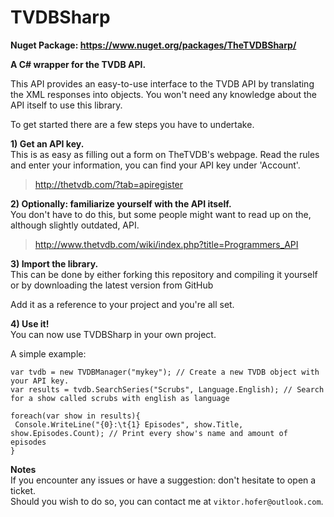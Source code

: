 TVDBSharp
=========

**Nuget Package: https://www.nuget.org/packages/TheTVDBSharp/**

**A C# wrapper for the TVDB API.**

This API provides an easy-to-use interface to the TVDB API by translating the XML responses into objects. 
You won't need any knowledge about the API itself to use this library.

To get started there are a few steps you have to undertake.

**1) Get an API key.**  
This is as easy as filling out a form on TheTVDB's webpage. 
Read the rules and enter your information, you can find your API key under 'Account'.

> http://thetvdb.com/?tab=apiregister

**2) Optionally: familiarize yourself with the API itself.**  
You don't have to do this, but some people might want to read up on the, although slightly outdated, API.

> http://www.thetvdb.com/wiki/index.php?title=Programmers_API

**3) Import the library.**  
This can be done by either forking this repository and compiling it yourself 
or by downloading the latest version from GitHub

Add it as a reference to your project and you're all set.

**4) Use it!**  
You can now use TVDBSharp in your own project.

A simple example:

    var tvdb = new TVDBManager("mykey"); // Create a new TVDB object with your API key.
    var results = tvdb.SearchSeries("Scrubs", Language.English); // Search for a show called scrubs with english as language
    
    foreach(var show in results){
     Console.WriteLine("{0}:\t{1} Episodes", show.Title, show.Episodes.Count); // Print every show's name and amount of episodes
    }

**Notes**  
If you encounter any issues or have a suggestion: don't hesitate to open a ticket.  
Should you wish to do so, you can contact me at `viktor.hofer@outlook.com`.
